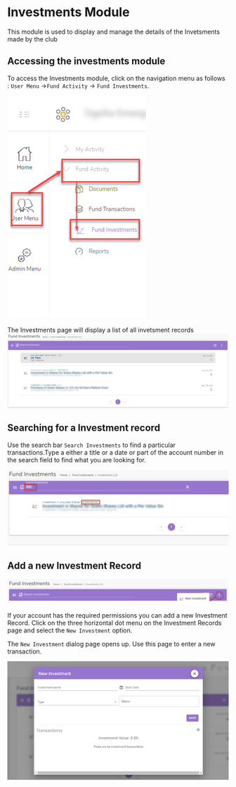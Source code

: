 # Investments Module

This module is used to display and manage the details of the Invetsments made by the club

## Accessing the investments module

To access the Investments module, click on the navigation menu as follows : `User Menu` ->`Fund Activity` ->  `Fund Investments`.

![alt text](images/7.1_Investments_Menu.png "Investments menu")

The Investments page will display a list of all invetsment records
![alt text](images/7.2_Investments_Page.png "Investments page")

## Searching for a Investment record

Use the search bar `Search Investments` to find a particular transactions.Type a either a title or a date or part of the account number in the search field to find what you are looking for.

![alt text](images/7.3_Investments_Search.png "Investments search")

## Add a new Investment Record

![alt text](images/7.4_Add_Investment_Menu.png "Add Investment Record menu")

If your account has the required permissions you can add a new Investment Record. Click on the three horizontal dot menu on the Investment Records page and select the `New Investment` option.


The `New Investment` dialog page opens up. Use this page to enter a new transaction.

![alt text](images/7.5_Add_Investment_Page.png "Add Investment Record page")